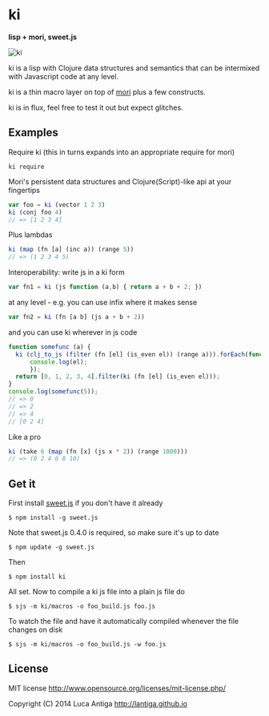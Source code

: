 
# ki

**lisp + mori, sweet.js**

![ki](http://japanese.berkeley.edu/Pictures/L03/Kanji-ki.jpg)

ki is a lisp with Clojure data structures and semantics that can be intermixed with Javascript code at any level.

ki is a thin macro layer on top of [mori](https://github.com/swannodette/mori) plus a few constructs.

ki is in flux, feel free to test it out but expect glitches.


## Examples

Require ki (this in turns expands into an appropriate require for mori)
```
ki require
```

Mori's persistent data structures and Clojure(Script)-like api at your fingertips
```js
var foo = ki (vector 1 2 3)
ki (conj foo 4)
// => [1 2 3 4]
```

Plus lambdas
```js
ki (map (fn [a] (inc a)) (range 5))
// => (1 2 3 4 5)
```

Interoperability: write js in a ki form
```js
var fn1 = ki (js function (a,b) { return a + b + 2; })
```
at any level - e.g. you can use infix where it makes sense
```js
var fn2 = ki (fn [a b] (js a + b + 2))
```

and you can use ki wherever in js code
```js
function somefunc (a) {
  ki (clj_to_js (filter (fn [el] (is_even el)) (range a))).forEach(function(el) {
      console.log(el);
      });
  return [0, 1, 2, 3, 4].filter(ki (fn [el] (is_even el)));
}
console.log(somefunc(5));
// => 0 
// => 2 
// => 4 
// [0 2 4]
```

Like a pro
```js
ki (take 6 (map (fn [x] (js x * 2)) (range 1000)))
// => (0 2 4 6 8 10)
```


## Get it

First install [sweet.js](http://sweetjs.org) if you don't have it already

    $ npm install -g sweet.js

Note that sweet.js 0.4.0 is required, so make sure it's up to date

    $ npm update -g sweet.js

Then

    $ npm install ki

All set. Now to compile a ki js file into a plain js file do

    $ sjs -m ki/macros -o foo_build.js foo.js

To watch the file and have it automatically compiled whenever the file changes on disk

    $ sjs -m ki/macros -o foo_build.js -w foo.js


## License

MIT license http://www.opensource.org/licenses/mit-license.php/

Copyright (C) 2014 Luca Antiga http://lantiga.github.io


